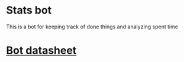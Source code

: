 # Stats bot

This is a bot for keeping track of done things and analyzing spent time
 
# [Bot datasheet](./bot/DATASHEET.md) 
